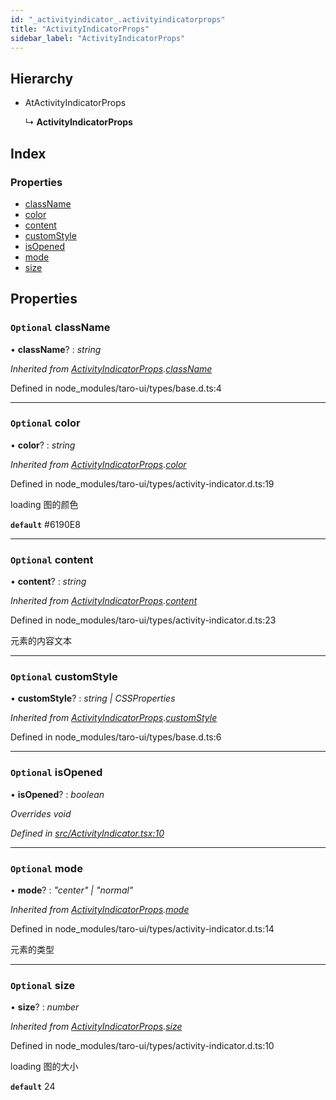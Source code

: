 ```yaml
---
id: "_activityindicator_.activityindicatorprops"
title: "ActivityIndicatorProps"
sidebar_label: "ActivityIndicatorProps"
---
```


## Hierarchy

* AtActivityIndicatorProps

  ↳ **ActivityIndicatorProps**

## Index

### Properties

* [className](_activityindicator_.activityindicatorprops.md#optional-classname)
* [color](_activityindicator_.activityindicatorprops.md#optional-color)
* [content](_activityindicator_.activityindicatorprops.md#optional-content)
* [customStyle](_activityindicator_.activityindicatorprops.md#optional-customstyle)
* [isOpened](_activityindicator_.activityindicatorprops.md#optional-isopened)
* [mode](_activityindicator_.activityindicatorprops.md#optional-mode)
* [size](_activityindicator_.activityindicatorprops.md#optional-size)

## Properties

### `Optional` className

• **className**? : *string*

*Inherited from [ActivityIndicatorProps](_activityindicator_.activityindicatorprops.md).[className](_activityindicator_.activityindicatorprops.md#optional-classname)*

Defined in node_modules/taro-ui/types/base.d.ts:4

___

### `Optional` color

• **color**? : *string*

*Inherited from [ActivityIndicatorProps](_activityindicator_.activityindicatorprops.md).[color](_activityindicator_.activityindicatorprops.md#optional-color)*

Defined in node_modules/taro-ui/types/activity-indicator.d.ts:19

loading 图的颜色

**`default`** #6190E8

___

### `Optional` content

• **content**? : *string*

*Inherited from [ActivityIndicatorProps](_activityindicator_.activityindicatorprops.md).[content](_activityindicator_.activityindicatorprops.md#optional-content)*

Defined in node_modules/taro-ui/types/activity-indicator.d.ts:23

元素的内容文本

___

### `Optional` customStyle

• **customStyle**? : *string | CSSProperties*

*Inherited from [ActivityIndicatorProps](_activityindicator_.activityindicatorprops.md).[customStyle](_activityindicator_.activityindicatorprops.md#optional-customstyle)*

Defined in node_modules/taro-ui/types/base.d.ts:6

___

### `Optional` isOpened

• **isOpened**? : *boolean*

*Overrides void*

*Defined in [src/ActivityIndicator.tsx:10](https://github.com/tarojsx/ui/blob/v0.11.0/src/ActivityIndicator.tsx#L10)*

___

### `Optional` mode

• **mode**? : *"center" | "normal"*

*Inherited from [ActivityIndicatorProps](_activityindicator_.activityindicatorprops.md).[mode](_activityindicator_.activityindicatorprops.md#optional-mode)*

Defined in node_modules/taro-ui/types/activity-indicator.d.ts:14

元素的类型

___

### `Optional` size

• **size**? : *number*

*Inherited from [ActivityIndicatorProps](_activityindicator_.activityindicatorprops.md).[size](_activityindicator_.activityindicatorprops.md#optional-size)*

Defined in node_modules/taro-ui/types/activity-indicator.d.ts:10

loading 图的大小

**`default`** 24
